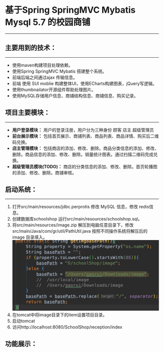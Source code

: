 # 基于Spring SpringMVC Mybatis Mysql 5.7 的校园商铺

--------------------------

## 主要用到的技术：

---------------------

-  使用maven构建项目处理依赖。
- 使用Spring SpringMVC Mybatis 搭建整个系统。
- 前端后端之间通过ajax 传输信息。
- 前端 使用 SUI moblie 构建整体UI，使用ECharts构建图表，jQuery写逻辑。
- 使用thumbnailator开源组件帮助处理图片。
- 使用MySQL存储用户信息、商铺结构信息、商铺信息、购买记录。

## 项目主要模块：

--------

- **用户登录模块：** 用户的登录注册，用户分为三种身份 顾客 店主 超级管理员
- **前台展示模块：** 包括首页展示、商铺列表、商品列表、商品详情、购买后二维码兑换。
- **店主管理模块：** 包括商店的添加、修改、删除。商品分类信息的添加、修改、删除。商品信息的添加、修改、删除。销量统计图表。通过扫描二维码完成兑换。
- **超级管理员模块(TODO)：** 商店的分类信息的添加、修改、删除。首页轮播图的添加、修改、删除。商铺审核。

## 启动系统：

--------

1. 打开src/main/resources/jdbc.perprotis 修改 MySQL 信息，修改 redis信息。
2. 创建数据库schoolshop 运行src/main/resources/schoolshop.sql。
3. 将src/main/resources/image.zip 解压到电脑任意目录下，修改src/main/Java/com/gr/util/PathUtil.java 按照不同操作系统将解压后的image 目录填入。![image-20200326110252591](https://github.com/gr2222/image/blob/master/QQ20200326-111644%402x.png)
4. 在tomcat中将image目录下的item设置项目目录。
5. 启动tomcat
6. 访问http://localhost:8080/SchoolShop/reception/index

## 功能展示：


